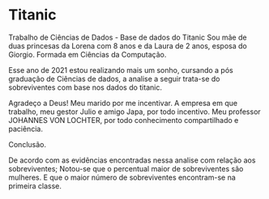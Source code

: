 # Titanic
Trabalho de Ciências de Dados - Base de dados do Titanic
 Sou mãe de duas princesas da Lorena com 8 anos e da Laura de 2 anos, esposa do Giorgio. Formada em Ciências da Computação.

Esse ano de 2021 estou realizando  mais um sonho, cursando a pós graduação de Ciências de dados, a analise a seguir trata-se do sobreviventes com base nos dados do titanic.

Agradeço a Deus! Meu marido por me incentivar. A empresa em que trabalho, meu gestor Julio e amigo Japa, por todo incentivo. Meu professor JOHANNES VON LOCHTER, por todo conhecimento compartilhado e paciência.


Conclusão.

De acordo com as evidências encontradas nessa analise com relação aos sobreviventes;
Notou-se que o percentual maior de sobreviventes são mulheres. 
E que o maior número de sobreviventes encontram-se na primeira classe.
